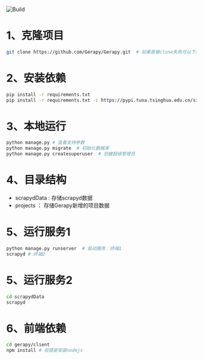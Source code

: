![Build](https://github.com/Gerapy/Gerapy)

# 1、克隆项目
```sh
git clone https://github.com/Gerapy/Gerapy.git  # 如果直接clone失败可以下载zip代码压缩包
```

# 2、安装依赖
```sh
pip install -r requirements.txt
pip install -r requirements.txt -i https://pypi.tuna.tsinghua.edu.cn/simple  # 镜像安装
```

# 3、本地运行
```sh
python manage.py # 查看支持参数
python manage.py migrate  # 初始化数据库
python manage.py createsuperuser  # 创建超级管理员
```

# 4、目录结构
- scrapydData : 存储scrapyd数据
- projects ： 存储Gerapy新增的项目数据

# 5、运行服务1
```sh
python manage.py runserver  # 启动服务：终端1
scrapyd # 终端2
```

# 5、运行服务2
```sh
cd scrapydData
scrapyd
```


# 6、前端依赖
```sh
cd gerapy/client
npm install # 前提是安装nodejs 

```
